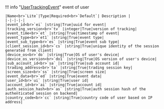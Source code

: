 !!! info "[UserTrackingEvent](/../../schemas/user_tracking_event)"
    event of user<br>

    |Name<br>`Lite`|Type|Required<br>`Default`| Description |
    |-|-|-|-|
    |event_id<br>`ei` |string|True|uuid for event|
    |tracking_version<br>`tv` |integer|True|version of tracking|
    |event_time<br>`et` |string|True|timestamp of event|
    |event_type<br>`et1` |string|True|event type|
    |event_sub_type<br>`es` |string|True|event sub type|
    |client_session_id<br>`cs` |string|True|unique identity of the session generated from client|
    |device_os<br>`do` |string|True|OS of user's device|
    |device_os_version<br>`do1` |string|True|OS version of user's device|
    |sub_account_id<br>`sa` |string|True|sub account id|
    |trading_address<br>`ta` |string|True|trading session key|
    |screen_size<br>`ss` |string|True|screen size|
    |event_data<br>`ed` |string|True|event data|
    |user_id<br>`ui` |string|True|user id|
    |account_id<br>`ai` |string|True|account id|
    |auth_session_hash<br>`as` |string|True|auth session hash of the authenticated session on backend|
    |country_code<br>`cc` |string|True|country code of user based on IP address|
